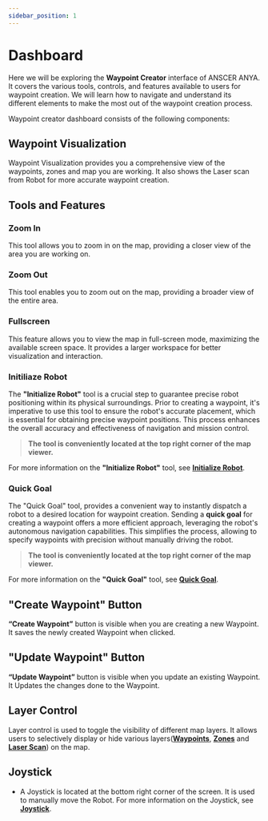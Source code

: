 ```yaml
---
sidebar_position: 1
---
```


# Dashboard

Here we will be exploring the **Waypoint Creator** interface of ANSCER ANYA. It covers the various tools, controls, and features available to users for waypoint creation. We will learn how to navigate and understand its different elements to make the most out of the waypoint creation process.

Waypoint creator dashboard consists of the following components:

## Waypoint Visualization

Waypoint Visualization provides you a comprehensive view of the waypoints, zones and map you are working. It also shows the Laser scan from Robot for more accurate waypoint creation.

## Tools and Features

### Zoom In

This tool allows you to zoom in on the map, providing a closer view of the area you are working on.

### Zoom Out

This tool enables you to zoom out on the map, providing a broader view of the entire area.

### Fullscreen

This feature allows you to view the map in full-screen mode, maximizing the available screen space. It provides a larger workspace for better visualization and interaction.

### Initiliaze Robot

The **"Initialize Robot"** tool is a crucial step to guarantee precise robot positioning within its physical surroundings. Prior to creating a waypoint, it's imperative to use this tool to ensure the robot's accurate placement, which is essential for obtaining precise waypoint positions. This process enhances the overall accuracy and effectiveness of navigation and mission control.

> **The tool is conveniently located at the top right corner of the map viewer.**

For more information on the **"Initialize Robot"** tool, see [**Initialize Robot**](../features/initialization).

### Quick Goal

The "Quick Goal" tool, provides a convenient way to instantly dispatch a robot to a desired location for waypoint creation. Sending a **quick goal** for creating a waypoint offers a more efficient approach, leveraging the robot's autonomous navigation capabilities. This simplifies the process, allowing to specify waypoints with precision without manually driving the robot.

> **The tool is conveniently located at the top right corner of the map viewer.**

For more information on the **"Quick Goal"** tool, see [**Quick Goal**](../features/quick-goal).

## "Create Waypoint" Button

**“Create Waypoint”** button is visible when you are creating a new Waypoint. It saves the newly created Waypoint when clicked.

## "Update Waypoint" Button

**“Update Waypoint”** button is visible when you update an existing Waypoint. It Updates the changes done to the Waypoint.

## Layer Control

Layer control is used to toggle the visibility of different map layers. It allows users to selectively display or hide various layers([**Waypoints**](/docs/anscer-anya/waypoints/dashboard), [**Zones**](/docs/anscer-anya/zones/dashboard) and [**Laser Scan**](../features/laser-scan)) on the map.

## Joystick

- A Joystick is located at the bottom right corner of the screen. It is used to manually move the Robot. For more information on the Joystick, see [**Joystick**](../features/joystick).
